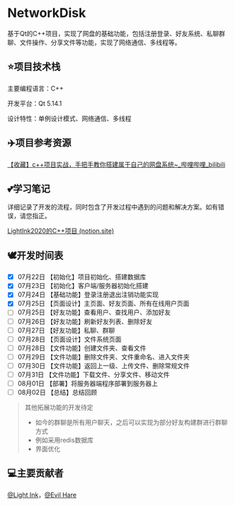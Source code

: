 # NetworkDisk
基于Qt的C++项目，实现了网盘的基础功能，包括注册登录、好友系统、私聊群聊、文件操作、分享文件等功能，实现了网络通信、多线程等。

## :star:项目技术栈

主要编程语言：C++

开发平台：Qt 5.14.1

设计特性：单例设计模式、网络通信、多线程

## :airplane:项目参考资源

[【收藏】c++项目实战，手把手教你搭建属于自己的网盘系统~\_哔哩哔哩\_bilibili](https://www.bilibili.com/video/BV1bR4y1774v?p=1&vd_source=9abbc05576cd3bb02674558403865122)

## :two_hearts:学习笔记

详细记录了开发的流程，同时包含了开发过程中遇到的问题和解决方案。如有错误，请您指正。

[LightInk2020的C++项目 (notion.site)](https://lightink2020.notion.site/lightink2020/C-26c2299de7a04180a1e04de71a356590)

## :dove:开发时间表

- [x] 07月22日    【初始化】项目初始化、搭建数据库
- [x] 07月23日    【初始化】客户端/服务器初始化搭建
- [x] 07月24日    【基础功能】登录注册退出注销功能实现
- [x] 07月25日    【页面设计】主页面、好友页面、所有在线用户页面
- [ ] 07月25日    【好友功能】查看用户、查找用户、添加好友
- [ ] 07月26日    【好友功能】刷新好友列表、删除好友
- [ ] 07月27日    【好友功能】私聊、群聊
- [ ] 07月28日    【页面设计】文件系统页面
- [ ] 07月28日    【文件功能】创建文件夹、查看文件
- [ ] 07月29日    【文件功能】删除文件夹、文件重命名、进入文件夹
- [ ] 07月30日    【文件功能】返回上一级、上传文件、删除常规文件
- [ ] 07月31日    【文件功能】下载文件、分享文件、移动文件
- [ ] 08月01日    【部署】将服务器端程序部署到服务器上
- [ ] 08月02日    【总结】总结回顾

> 其他拓展功能的开发待定
>
> * 如今的群聊是所有用户聊天，之后可以实现为部分好友构建群进行群聊方式
> * 例如采用redis数据库
> * 界面优化

## :computer:主要贡献者

[@Light Ink](https://github.com/LightInk2020)，[@Evil Hare](https://github.com/eharecz)

